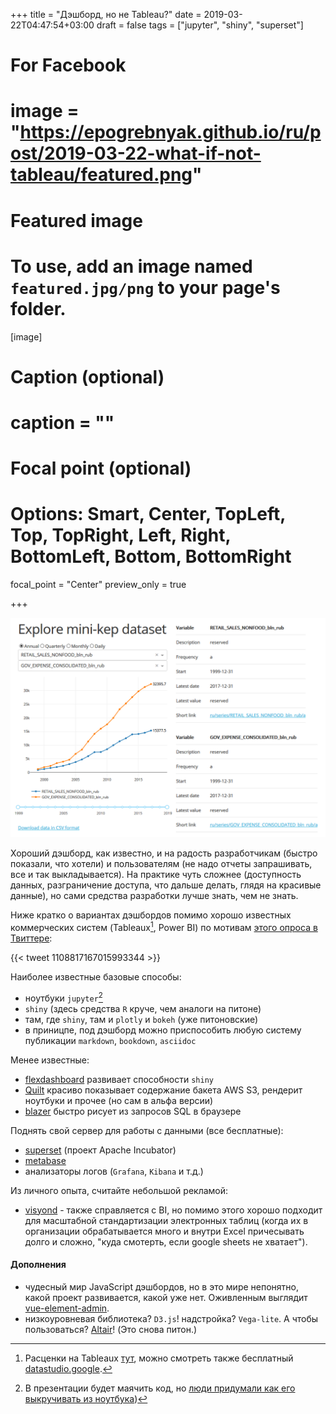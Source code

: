 +++
title = "Дэшборд, но не Tableau?"
date = 2019-03-22T04:47:54+03:00
draft = false
tags = ["jupyter", "shiny", "superset"]

# For Facebook
# image = "https://epogrebnyak.github.io/ru/post/2019-03-22-what-if-not-tableau/featured.png"

# Featured image
# To use, add an image named `featured.jpg/png` to your page's folder. 
[image]
  # Caption (optional)
#  caption = ""
  # Focal point (optional)
  # Options: Smart, Center, TopLeft, Top, TopRight, Left, Right, BottomLeft, Bottom, BottomRight
  focal_point = "Center"
  preview_only = true

+++

![](featured.png)

Хороший дэшборд, как известно, и на радость разработчикам (быстро показали, что хотели) и пользователям (не надо отчеты запрашивать, все и так выкладывается). На
практике чуть сложнее (доступность данных, разграничение доступа, что дальше делать, глядя на красивые данные), но сами средства разработки лучше знать, чем не знать. 

Ниже кратко о вариантах дэшбордов помимо хорошо известных коммерческих систем (Tableaux[^2], Power BI) по мотивам [этого опроса в Твиттере](https://twitter.com/beeonaposy/status/1108817167015993344):

{{< tweet 1108817167015993344 >}} 

[^2]: Расценки на Tableaux [тут](https://twitter.com/mim_djo/status/1108839870753955840), можно смотреть также бесплатный [datastudio.google]( https://datastudio.google.com/navigation/reporting). 

Наиболее известные базовые способы:

- ноутбуки `jupyter`[^3]
- `shiny` (здесь средства `R` круче, чем аналоги на питоне) 
- там, где `shiny`, там и `plotly` и `bokeh` (уже питоновские)
- в приницпе, под дэшборд можно приспособить любую систему 
  публикации `markdown`, `bookdown`, `asciidoc`

<!--
[^1]: Небольшая демонстрация - www-интерфейс к [базе данных временных рядов](http://macrodash.herokuapp.com/)
-->

[^3]: В презентации будет маячить код, но [люди придумали как его выкручивать из ноутбука](https://stackoverflow.com/questions/27934885/how-to-hide-code-from-cells-in-ipython-notebook-visualized-with-nbviewer/28073228#28073228))

Менее известные:

- [flexdashboard](https://rmarkdown.rstudio.com/flexdashboard/) развивает способности `shiny`
- [Quilt](https://alpha.quiltdata.com/b/quilt-example/tree/robnewman/us_county_smoking_vs_poverty) 
 красиво показывает содержание бакета AWS S3, рендерит ноутбуки и прочее (но сам в альфа версии)
- [blazer](https://github.com/ankane/blazer) быстро рисует из запросов SQL в браузере 

Поднять свой сервер для работы с данными (все бесплатные):

- [superset](https://github.com/apache/incubator-superset) (проект Apache Incubator)
- [metabase](https://www.metabase.com)
- анализаторы логов (`Grafana`, `Kibana` и т.д.)
  
Из личного опыта, считайте небольшой рекламой:

- [visyond](https://visyond.com) - также справляется с BI, но помимо этого хорошо подходит для масштабной стандартизации электронных таблиц (когда их в организации обрабатывается много и внутри Excel причесывать долго и сложно, "куда смотерть, если google sheets не хватает").



#### Дополнения

- чудесный мир JavaScript дэшбордов, но в это мире непонятно, какой проект развивается, какой уже нет. Оживленным выглядит [vue-element-admin](https://github.com/PanJiaChen/vue-element-admin).
- низкоуровневая библиотека? `D3.js`! надстройка? `Vega-lite`. А чтобы пользоваться? 
 [Altair](https://altair-viz.github.io/)! (Это снова питон.) 
